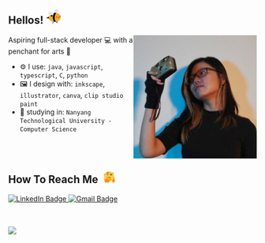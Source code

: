## Hellos! <img src= "assets/bee.gif" alt= "bee gif" height="35">

<img align="right" src="assets/Photo.jpg" alt="photo of myself!" height="250px">

Aspiring full-stack developer :computer: with a penchant for arts :art:

- ⚙️ I use: `java`, `javascript`, `typescript`, `C`, `python`
- :framed_picture: I design with: `inkscape`, `illustrator`, `canva`, `clip studio paint`
- :school: studying in: `Nanyang Technological University - Computer Science`

<br><br>

## How To Reach Me ‎ <img src="assets/confused.gif" alt="confused-spinning" height="25px">

<div id="badges">
  <a href="https://www.linkedin.com/in/faybeata/">
    <img src="https://img.shields.io/badge/LinkedIn-blue?style=for-the-badge&logo=linkedin&logoColor=white" alt="LinkedIn Badge"/>
  </a>

  <a href="faybeata.k@gmail.com">
    <img src="https://img.shields.io/badge/Gmail-red?style=for-the-badge&logo=gmail&logoColor=white" alt="Gmail Badge"/>
  </a>
</div>

<br></br>
<img height="180em" src="https://github-readme-stats.vercel.app/api/top-langs/?username=ridermansb&layout=compact&langs_count=8"/>
<!--
**faybeez/faybeez** is a ✨ _special_ ✨ repository because its `README.md` (this file) appears on your GitHub profile.

Here are some ideas to get you started:
s
- 🔭 I’m currently working on ...
- 🌱 I’m currently learning ...
- 👯 I’m looking to collaborate on ...
- 🤔 I’m looking for help with ...
- 💬 Ask me about ...
- 📫 How to reach me: ...
- 😄 Pronouns: ...
- ⚡ Fun fact: ...
-->
